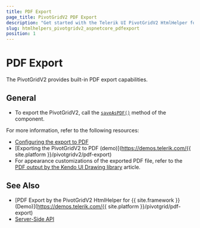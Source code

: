 ```yaml
---
title: PDF Export
page_title: PivotGridV2 PDF Export
description: "Get started with the Telerik UI PivotGridV2 HtmlHelper for {{ site.framework }} and learn how to export it to PDF."
slug: htmlhelpers_pivotgridv2_aspnetcore_pdfexport
position: 1
---
```


# PDF Export

The PivotGridV2 provides built-in PDF export capabilities.

## General

* To export the PivotGridV2, call the [`saveAsPDF()`](https://docs.telerik.com/kendo-ui/api/javascript/ui/pivotgridv2/methods/saveaspdf) method of the component.

For more information, refer to the following resources:
* [Configuring the export to PDF](/api/kendo.mvc.ui.fluent/pivotgridv2builder)
* [Exporting the PivotGridV2 to PDF (demo)](https://demos.telerik.com/{{ site.platform }}/pivotgridv2/pdf-export)
* For appearance customizations of the exported PDF file, refer to the [PDF output by the Kendo UI Drawing library](https://docs.telerik.com/kendo-ui/framework/drawing/pdf-output/overview) article.

## See Also

* [PDF Export by the PivotGridV2 HtmlHelper for {{ site.framework }} (Demo)](https://demos.telerik.com/{{ site.platform }}/pivotgrid/pdf-export)
* [Server-Side API](/api/pivotgridv2)
